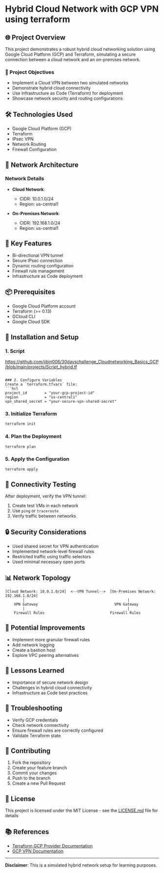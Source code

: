 # Hybrid Cloud Network with GCP VPN using terraform

## 🌐 Project Overview

This project demonstrates a robust hybrid cloud networking solution using Google Cloud Platform (GCP) and Terraform, simulating a secure connection between a cloud network and an on-premises network.

### 🎯 Project Objectives
- Implement a Cloud VPN between two simulated networks
- Demonstrate hybrid cloud connectivity
- Use Infrastructure as Code (Terraform) for deployment
- Showcase network security and routing configurations

## 🛠 Technologies Used
- Google Cloud Platform (GCP)
- Terraform
- IPsec VPN
- Network Routing
- Firewall Configuration

## 📐 Network Architecture

### Network Details
- **Cloud Network**: 
  - CIDR: 10.0.1.0/24
  - Region: us-central1

- **On-Premises Network**:
  - CIDR: 192.168.1.0/24
  - Region: us-central1

## 🚀 Key Features
- Bi-directional VPN tunnel
- Secure IPsec connection
- Dynamic routing configuration
- Firewall rule management
- Infrastructure as Code deployment

## 📦 Prerequisites
- Google Cloud Platform account
- Terraform (>= 0.13)
- GCloud CLI
- Google Cloud SDK

## 🔧 Installation and Setup

### 1. Script

https://github.com/jibin006/30dayschallenge_Cloudnetworking_Basics_GCP/blob/main/projects/Script_hybrid.tf

```

### 2. Configure Variables
Create a `terraform.tfvars` file:
```hcl
project_id        = "your-gcp-project-id"
region            = "us-central1"
vpn_shared_secret = "your-secure-vpn-shared-secret"
```

### 3. Initialize Terraform
```bash
terraform init
```

### 4. Plan the Deployment
```bash
terraform plan
```

### 5. Apply the Configuration
```bash
terraform apply
```

## 🧪 Connectivity Testing
After deployment, verify the VPN tunnel:
1. Create test VMs in each network
2. Use `ping` or `traceroute`
3. Verify traffic between networks

## 🔒 Security Considerations
- Used shared secret for VPN authentication
- Implemented network-level firewall rules
- Restricted traffic using traffic selectors
- Used minimal necessary open ports

## 📊 Network Topology
```
[Cloud Network: 10.0.1.0/24]  <--VPN Tunnel-->  [On-Premises Network: 192.168.1.0/24]
        |                                               |
    VPN Gateway                                   VPN Gateway
        |                                               |
    Firewall Rules                              Firewall Rules
```

## 🚧 Potential Improvements
- Implement more granular firewall rules
- Add network logging
- Create a bastion host
- Explore VPC peering alternatives

## 📝 Lessons Learned
- Importance of secure network design
- Challenges in hybrid cloud connectivity
- Infrastructure as Code best practices

## 📌 Troubleshooting
- Verify GCP credentials
- Check network connectivity
- Ensure firewall rules are correctly configured
- Validate Terraform state

## 🤝 Contributing
1. Fork the repository
2. Create your feature branch
3. Commit your changes
4. Push to the branch
5. Create a new Pull Request

## 📜 License
This project is licensed under the MIT License - see the [LICENSE.md](LICENSE.md) file for details

## 📚 References
- [Terraform GCP Provider Documentation](https://registry.terraform.io/providers/hashicorp/google/latest/docs)
- [GCP VPN Documentation](https://cloud.google.com/network-connectivity/docs/vpn)

---

**Disclaimer**: This is a simulated hybrid network setup for learning purposes.
